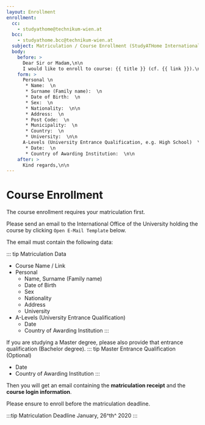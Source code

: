 ```yaml
---
layout: Enrollment
enrollment:
  cc:
    - studyathome@technikum-wien.at
  bcc:
    - studyathome.bcc@technikum-wien.at
  subject: Matriculation / Course Enrollment (StudyATHome Internationally)
  body:
    before: >
      Dear Sir or Madam,\n\n
      I would like to enroll to course: {{ title }} (cf. {{ link }}).\n\n
    form: >
      Personal \n
       * Name:  \n
       * Surname (Family name):  \n
       * Date of Birth:  \n
       * Sex:  \n
       * Nationality:  \n\n
       * Address:  \n
       * Post Code:  \n
       * Municipality:  \n
       * Country:  \n
       * University:  \n\n
      A-Levels (University Entrance Qualification, e.g. High School)  \n
       * Date:  \n
       * Country of Awarding Institution:  \n\n
    after: >
      Kind regards,\n\n
---
```


# Course Enrollment

The course enrollment requires your matriculation first.

Please send an email to the International Office of the University holding the course by clicking `Open E-Mail Template` below.

The email must contain the following data:

::: tip Matriculation Data

* Course Name / Link
* Personal
  * Name, Surname (Family name)
  * Date of Birth
  * Sex
  * Nationality
  * Address
  * University
* A-Levels (University Entrance Qualification)
  * Date
  * Country of Awarding Institution
:::

If you are studying a Master degree, please also provide that entrance qualification (Bachelor degree).
::: tip Master Entrance Qualification (Optional)

* Date
* Country of Awarding Institution
:::

Then you will get an email containing the **matriculation receipt** and the **course login information**.

Please ensure to enroll before the matriculation deadline.

:::tip Matriculation Deadline
January, 26^th^ 2020
:::
